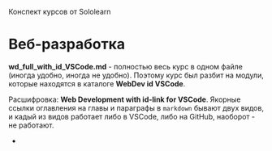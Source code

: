 Конспект курсов от Sololearn

Веб-разработка
===

**wd_full_with_id_VSCode.md** - полностью весь курс в одном файле (иногда удобно, иногда не удобно). Поэтому курс был разбит на модули, которые находятся в каталоге **WebDev id VSCode**.

Расшифровка: **Web Development with id-link for VSCode**. Якорные ссылки оглавления на главы и параграфы в `markdown` бывают двух видов, и кадый из видов работает либо в VSCode, либо на GitHub, наоборот - не работают.

- <a >